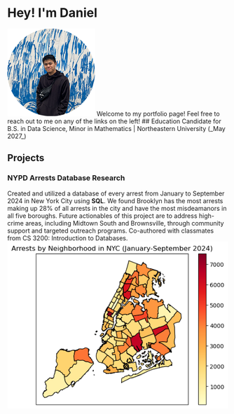 # Hey! I'm Daniel
<img src="/assets/images/daniels_headshot.png" alt='image' width='200' height='200'>
Welcome to my portfolio page! Feel free to reach out to me on any of the links on the left!
## Education
Candidate for B.S. in Data Science, Minor in Mathematics | Northeastern University (_May 2027_)

## Projects
### NYPD Arrests Database Research
Created and utilized a database of every arrest from January to September 2024 in New York City using **SQL**. We found Brooklyn has the most arrests making up 28% of all arrests in the city and have the most misdeamanors in all five boroughs. Future actionables of this project are to address high-crime areas, including Midtown South and Brownsville, through community support and targeted outreach programs. Co-authored with classmates from CS 3200: Introduction to Databases.
![NYPD Arrests Database Research](/assets/images/nypd_viz.png)

